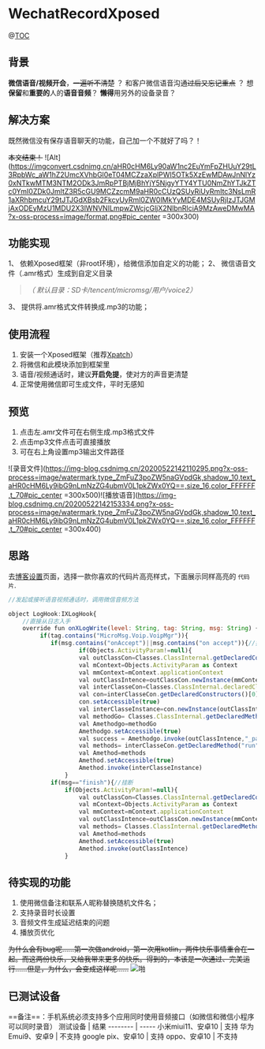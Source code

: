 # WechatRecordXposed
 
@[TOC](目录)

## 背景

**微信语音/视频开会**，~~一遍听不清楚~~  ？
	        和客户微信语音沟通~~过后又忘记重点~~ ？
	        想**保留**和**重要的**人的**语音音频**？
               **懒得**用另外的设备录音？

## 解决方案

 既然微信没有保存语音聊天的功能，自己加一个不就好了吗？！

 ~~本文结束！~~ 
 ![Alt](https://imgconvert.csdnimg.cn/aHR0cHM6Ly90aW1nc2EuYmFpZHUuY29tL3RpbWc_aW1hZ2UmcXVhbGl0eT04MCZzaXplPWI5OTk5XzEwMDAwJnNlYz0xNTkwMTM3NTM2ODk3JmRpPTBjMjBhYjY5NjgyYTY4YTU0NmZhYTJkZTc0YmI0ZDk0JmltZ3R5cGU9MCZzcmM9aHR0cCUzQSUyRiUyRmItc3NsLmR1aXRhbmcuY29tJTJGdXBsb2FkcyUyRml0ZW0lMkYyMDE4MSUyRjIzJTJGMjAxODEyMzU1MDU2X3lWNVNILmpwZWcjcGljX2NlbnRlciA9MzAweDMwMA?x-oss-process=image/format,png#pic_center =300x300)
## 功能实现

1、 依赖Xposed框架（非root环境），给微信添加自定义的功能；
2、 微信语音文件（.amr格式）生成到自定义目录
	   	 

> *（ 默认目录：SD卡/tencent/micromsg/用户/voice2）*

3、 提供将.amr格式文件转换成.mp3的功能；


## 使用流程


 1. 安装一个Xposed框架（推荐[Xpatch](https://github.com/Zdelta/Xpatch)）
 2. 将微信和此模块添加到框架里
 3. 语音/视频通话时，建议**开启免提**，使对方的声音更清楚
 4. 正常使用微信即可生成文件，平时无感知

## 预览

 1. 点击左.amr文件可在右侧生成.mp3格式文件
 2. 点击mp3文件点击可直接播放
 3. 可在右上角设置mp3输出文件路径

![录音文件](https://img-blog.csdnimg.cn/20200522142110295.png?x-oss-process=image/watermark,type_ZmFuZ3poZW5naGVpdGk,shadow_10,text_aHR0cHM6Ly9ibG9nLmNzZG4ubmV0L1pkZWx0YQ==,size_16,color_FFFFFF,t_70#pic_center =300x500)![播放语音](https://img-blog.csdnimg.cn/20200522142153334.png?x-oss-process=image/watermark,type_ZmFuZ3poZW5naGVpdGk,shadow_10,text_aHR0cHM6Ly9ibG9nLmNzZG4ubmV0L1pkZWx0YQ==,size_16,color_FFFFFF,t_70#pic_center =300x400)


## 思路

去[博客设置](https://mp.csdn.net/console/configBlog)页面，选择一款你喜欢的代码片高亮样式，下面展示同样高亮的 `代码片`.
```javascript
//发起或接听语音视频通话时，调用微信音频方法

object LogHook:IXLogHook{
    //直接从日志入手
    override fun onXLogWrite(level: String, tag: String, msg: String) {
         if(tag.contains("MicroMsg.Voip.VoipMgr")){
            if(msg.contains("onAccept")||msg.contains("on accept")){//接听
                    if(Objects.ActivityParam!=null){
                    val outClassCon=Classes.ClassInternal.getDeclaredConstructors()[0]
                    val mContext=Objects.ActivityParam as Context
                    val mmContext=mContext.applicationContext
                    val outClassIntence=outClassCon.newInstance(mmContext,false)
                    val interClasseCon=Classes.ClassInternal.declaredClasses[0]
                    val con=interClasseCon.getDeclaredConstructors()[0]
                    con.setAccessible(true)
                    val interClasseInstance=con.newInstance(outClassIntence)
                    val methodGo= Classes.ClassInternal.getDeclaredMethod("go", C.String)
                    val Amethodgo=methodGo
                    Amethodgo.setAccessible(true)
                    val success = Amethodgo.invoke(outClassIntence,"_pathGo_") as Boolean
                    val methods= interClasseCon.getDeclaredMethod("run")
                    val Amethod=methods
                    Amethod.setAccessible(true)
                    Amethod.invoke(interClasseInstance)
                }
            if(msg=="finish"){//挂断
                if(Objects.ActivityParam!=null){
                    val outClassCon=Classes.ClassInternal.getDeclaredConstructors()[0]
                    val mContext=Objects.ActivityParam as Context
                    val mmContext=mContext.applicationContext
                    val outClassIntence=outClassCon.newInstance(mmContext,false)
                    val methods= Classes.ClassInternal.getDeclaredMethod("reset")
                    val Amethod=methods
                    Amethod.setAccessible(true)
                    Amethod.invoke(outClassIntence)
                }
```

## 待实现的功能

1. 使用微信备注和联系人昵称替换随机文件名；
2. 支持录音时长设置
3. 音频文件生成延迟结束的问题
4. 播放页优化

~~为什么会有bug呢……第一次做android，第一次用kotlin，两件快乐事情重合在一起。而这两份快乐，又给我带来更多的快乐。得到的，本该是一次通过、完美运行……但是，为什么，会变成这样呢……~~ 
![啪](https://img-blog.csdnimg.cn/2020052215020963.png)
## 已测试设备
==备注==：手机系统必须支持多个应用同时使用音频接口（如微信和微信小程序可以同时录音）
测试设备     | 结果
-------- | -----
小米miui11、安卓10  | 支持
华为Emui9、安卓9  | 不支持
google pix、安卓10  | 支持
oppo、安卓10  | 不支持


